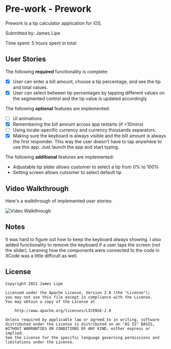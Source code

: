 # Pre-work - Prework

Prework is a tip calculator application for iOS.

Submitted by: James Lipe

Time spent: 5  hours spent in total

## User Stories

The following **required** functionality is complete:

* [x] User can enter a bill amount, choose a tip percentage, and see the tip and total values.
* [x] User can select between tip percentages by tapping different values on the segmented control and the tip value is updated accordingly

The following **optional** features are implemented:

* [ ] UI animations
* [x] Remembering the bill amount across app restarts (if <10mins)
* [ ] Using locale-specific currency and currency thousands separators.
* [x] Making sure the keyboard is always visible and the bill amount is always the first responder. This way the user doesn't have to tap anywhere to use this app. Just launch the app and start typing.

The following **additional** features are implemented:

- Adjustable tip slider allows customer to select a tip from 0% to 100%
- Setting screen allows cutsomer to select default tip

## Video Walkthrough

Here's a walkthrough of implemented user stories:

<img src='https://i.imgur.com/KzRiReL.gif' title='Video Walkthrough' width='' alt='Video Walkthrough' />

## Notes

It was hard to figure out how to keep the keyboard always showing. I also added functionality to remove the keyboard if a user taps the screen (not the slider). Leraning how the components were connected to the code in XCode was a little difficult as well.

## License

    Copyright 2021 James Lipe

    Licensed under the Apache License, Version 2.0 (the "License");
    you may not use this file except in compliance with the License.
    You may obtain a copy of the License at

        http://www.apache.org/licenses/LICENSE-2.0

    Unless required by applicable law or agreed to in writing, software
    distributed under the License is distributed on an "AS IS" BASIS,
    WITHOUT WARRANTIES OR CONDITIONS OF ANY KIND, either express or implied.
    See the License for the specific language governing permissions and
    limitations under the License.
